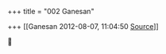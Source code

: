 +++
title = "002 Ganesan"

+++
[[Ganesan	2012-08-07, 11:04:50 [Source](https://groups.google.com/g/bvparishat/c/2omzAIc4HCM)]]





